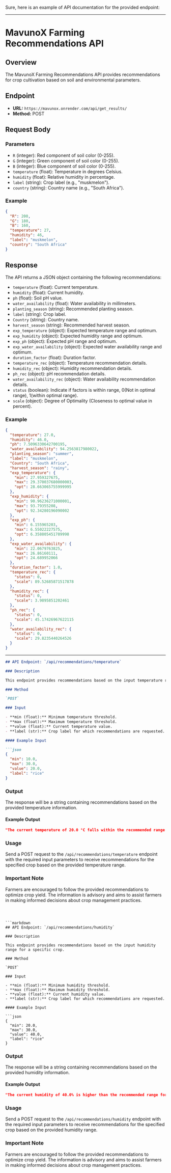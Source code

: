 Sure, here is an example of API documentation for the provided endpoint:

---

# MavunoX Farming Recommendations API

## Overview

The MavunoX Farming Recommendations API provides recommendations for crop cultivation based on soil and environmental parameters.

## Endpoint

- **URL:** `https://mavunox.onrender.com/api/get_results/`
- **Method:** POST

## Request Body

### Parameters

- `R` (integer): Red component of soil color (0-255).
- `G` (integer): Green component of soil color (0-255).
- `B` (integer): Blue component of soil color (0-255).
- `temperature` (float): Temperature in degrees Celsius.
- `humidity` (float): Relative humidity in percentage.
- `label` (string): Crop label (e.g., "muskmelon").
- `country` (string): Country name (e.g., "South Africa").

### Example

```json
{
  "R": 200,
  "G": 180,
  "B": 160,
  "temperature": 27,
  "humidity": 46,
  "label": "muskmelon",
  "country": "South Africa"
}
```

## Response

The API returns a JSON object containing the following recommendations:

- `temperature` (float): Current temperature.
- `humidity` (float): Current humidity.
- `ph` (float): Soil pH value.
- `water_availability` (float): Water availability in millimeters.
- `planting_season` (string): Recommended planting season.
- `label` (string): Crop label.
- `Country` (string): Country name.
- `harvest_season` (string): Recommended harvest season.
- `exp_temperature` (object): Expected temperature range and optimum.
- `exp_humidity` (object): Expected humidity range and optimum.
- `exp_ph` (object): Expected pH range and optimum.
- `exp_water_availability` (object): Expected water availability range and optimum.
- `duration_factor` (float): Duration factor.
- `temperature_rec` (object): Temperature recommendation details.
- `humidity_rec` (object): Humidity recommendation details.
- `ph_rec` (object): pH recommendation details.
- `water_availability_rec` (object): Water availability recommendation details.
- `status` (boolean): Indicate if factors is within range, 0(Not in optimal range), 1(within optimal range).
- `scale` (object): Degree of Optimality (Closeness to optimal value in percent).
### Example

```json
{
  "temperature": 27.0,
  "humidity": 46.0,
  "ph": 7.5096330642700195,
  "water_availability": 94.2563817980022,
  "planting_season": "summer",
  "label": "muskmelon",
  "Country": "South Africa",
  "harvest_season": "rainy",
  "exp_temperature": {
    "min": 27.959327675,
    "max": 29.370037680000003,
    "opt": 28.663065755999995
  },
  "exp_humidity": {
    "min": 90.96236271000001,
    "max": 93.79355208,
    "opt": 92.34280196090002
  },
  "exp_ph": {
    "min": 6.155965203,
    "max": 6.55022227575,
    "opt": 6.358805451789998
  },
  "exp_water_availability": {
    "min": 22.0679763825,
    "max": 26.86160111,
    "opt": 24.689952066
  },
  "duration_factor": 1.0,
  "temperature_rec": {
    "status": 0,
    "scale": 89.52685871517878
  },
  "humidity_rec": {
    "status": 0,
    "scale": 3.9895851202461
  },
  "ph_rec": {
    "status": 0,
    "scale": 45.17426967622115
  },
  "water_availability_rec": {
    "status": 0,
    "scale": 29.8235440264526
  }
}
```

---



```markdown
## API Endpoint: `/api/recommendations/temperature`

### Description

This endpoint provides recommendations based on the input temperature range for a specific crop.

### Method

`POST`

### Input

- **min (float):** Minimum temperature threshold.
- **max (float):** Maximum temperature threshold.
- **value (float):** Current temperature value.
- **label (str):** Crop label for which recommendations are requested.

#### Example Input

```json
{
  "min": 10.0,
  "max": 30.0,
  "value": 20.0,
  "label": "rice"
}
```

### Output

The response will be a string containing recommendations based on the provided temperature information.

#### Example Output

```json
"The current temperature of 20.0 °C falls within the recommended range of 10.0-30.0 °C for optimal rice yield. To further enhance the yield, farmers can consider practices such as proper irrigation management, nutrient supplementation, and timely pest control. It is crucial to monitor and maintain the temperature within the recommended range to support maximum rice production."
```

### Usage

Send a POST request to the `/api/recommendations/temperature` endpoint with the required input parameters to receive recommendations for the specified crop based on the provided temperature range.

### Important Note

Farmers are encouraged to follow the provided recommendations to optimize crop yield. The information is advisory and aims to assist farmers in making informed decisions about crop management practices.
```



```markdown
## API Endpoint: `/api/recommendations/humidity`

### Description

This endpoint provides recommendations based on the input humidity range for a specific crop.

### Method

`POST`

### Input

- **min (float):** Minimum humidity threshold.
- **max (float):** Maximum humidity threshold.
- **value (float):** Current humidity value.
- **label (str):** Crop label for which recommendations are requested.

#### Example Input

```json
{
  "min": 20.0,
  "max": 30.0,
  "value": 40.0,
  "label": "rice"
}
```

### Output

The response will be a string containing recommendations based on the provided humidity information.

#### Example Output

```json
"The current humidity of 40.0% is higher than the recommended range for optimal rice yield (20.0-30.0%). High humidity may lead to disease outbreaks and decrease crop productivity. To improve yield, farmers should consider using proper drainage systems, ensuring good air circulation, implementing effective irrigation techniques, and adjusting planting dates to avoid peak humidity periods."
```

### Usage

Send a POST request to the `/api/recommendations/humidity` endpoint with the required input parameters to receive recommendations for the specified crop based on the provided humidity range.

### Important Note

Farmers are encouraged to follow the provided recommendations to optimize crop yield. The information is advisory and aims to assist farmers in making informed decisions about crop management practices.
```
